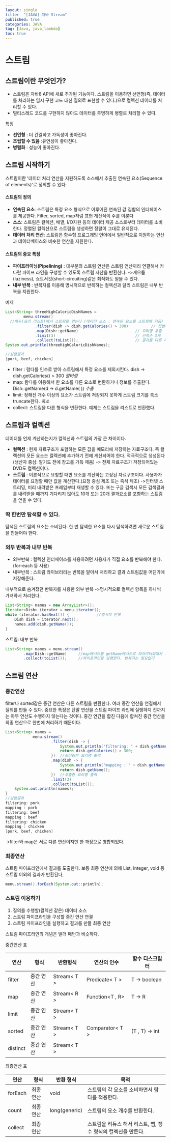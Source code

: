 ```yaml
---
layout: single
title:  "[JAVA] 자바 Stream"
published: true
categories: JAVA
tag: [Java, java_lambda]
toc: true
---
```


# 스트림

## 스트림이란 무엇인가?

* 스트림은 자바8 API에 새로 추가된 기능이다. 스트림을 이용하면 선언형(즉, 데이터를 처리하는 임시 구현 코드 대신 질의로 표현할 수 있다.)으로 컬렉션 데이터를 처리할 수 있다.
* 멀티스레드 코드를 구현하지 않아도 데이터를 투명하게 병렬로 처리할 수 있따.

특징

* **선언형** : 더 간결하고 가독성이 좋아진다.
* **조립할 수 있음** :유연성이 좋아진다.
* **병렬화** :  성능이 좋아진다.

## 스트림 시작하기

스트림이란 '데이터 처리 연산을 지원하도록 소스에서 추출된 연속된 요소(Sequence of elements)'로 정의할 수 있다.

#### 스트림의 정의

* **연속된 요소**: 스트림은 특정 요소 형식으로 이루어진 연속된 값 집합의 인터페이스를 제공한다. Filter, sorted, map처럼 표현 계산식이 주를 이룬다
* **소스**: 스트림은 컬렉션, 배열, I/O자원 등의 데이터 제공 소스로부터 데이터를 소비한다. 정렬된 컬렉션으로 스트림을 생성하면 정렬이 그대로 유지된다.
* **데이터 처리 연산**: 스트림은 함수형 프로그래밍 언어에서 일반적으로 지원하는 연산과 데이터베이스와 비슷한 연산을 지원한다.



#### 스트림의 중요 특징

* **파이프라이닝(Pipelining)** : 대부분의 스트림 연산은 스트림 연산끼리 연결해서 커다란 파이프 라인을 구성할 수 있도록 스트림 자산을 반환한다. ->게으름(laziness), 쇼트서킷(short-circuiting)같은 최적화도 얻을 수 있다.
* **내부 반복** : 반복자를 이용해 명시적으로 반복하는 컬렉션과 달리 스트림은 내부 반복을 지원한다.

예제

```java
List<String> threeHighCaloricDishNames =
        menu.stream()       
  //메뉴(요리 리스트)에서 스트림을 얻는다 (데이터 소스 : 연속된 요소를 스트림에 저공)
             .filter(dish -> dish.getCalories() > 300)  		// 첫번쨰로 고칼로리 요리를 필터링
             .map(Dish::getName)                         // 요리명 추출
             .limit(3)                                   // 선착순 3개
             .collect(toList());                         // 결과를 다른 리스트로 저장
System.out.println(threeHighCaloricDishNames);

//실행결과
[pork, beef, chicken]
```

* filter : 람다를 인수로 받아 스트림에서 특정 요소를 제외시킨다.  dish -> dish.getCalories() > 300 *필터링*
* map: 람다를 이용해서 한 요소를 다른 요소로 변환하거나 정보를 추출한다. Dish::getName(d -> d.getName( )) *추출* 
* limit: 정해진 개수 이상의 요소가 스트림에 저장되지 못하게 스트림 크기를 축소 truncate한다. *축소*
* collect: 스트림을 다른 형식을 변환한다. 예제는 스트림을 리스트로 반환했다. 

## 스트림과 컬렉션

데이터를 언제 계산하는지가 컬렉션과 스트림의 가장 큰 차이이다.

* **컬렉션** : 현재 자료구조가 포함하는 모든 값을 메모리에 저장하는 자료구조다. 즉 컬렉션의 모든 요소는 컬렉션에 추가하기 전에 계산되어야 한다. 적극적으로 생성된다(생산자 중심: 팔기도 전에 창고를 가득 채움) -> 전체 자료구조가 저장되어있는 DVD도 컬렉션이다.
* **스트림** : 이론적으로 요청할 때만 요소를 계산하는 고정된 자료구조이다. 사용자가 데이터를 요청할 때만 값을 계산한다.(요청 중심 제조 또는 즉석 제조) ->인터넷 스트리밍, 미리 내려받은 프레임부터 재생할 수 있다. 또는 구글 검색시 모든 검색결과를 내려받을 때까지 기다리지 않아도 10개 또는 20개 결과요소를 포함하는 스트림을 얻을 수 있다.

### 딱 한번만 탐색할 수 있다.

탐색된 스트림의 요소는 소비된다. 한 번 탐색한 요소를 다시 탐색하려면 새로운 스트림을 만들어야 한다.

### 외부 반복과 내부 반복

* 외부반복 : 컬렉션 인터페이스를 사용하려면 사용자가 직접 요소를 반복해야 한다.(for-each 등 사용)
* 내부반복 : 스트림 라이브러리는 반복을 알아서 처리하고 결과 스트림값을 어딘가에 저장해준다.

내부적으로 숨겨졌던 반복자를 사용한 외부 반복 ->명시적으로 컬렉션 항목을 하나씩 가져와서 처리한다.

```java
List<String> names = new ArrayList<>();
Iterator<Dish> iterator = menu.iterator();
while (iterator.hasNext()) {			//명시적 반복
    Dish dish = iterator.next();
    names.add(dish.getName());
}
```

스트림: 내부 반복

```java
List<String> names = menu.stream()
        .map(Dish::getName)     //map메서드를 getName메서드로 파라미터화해서 요리명을 추출한다.
        .collect(toList());     //파이프라인을 실행한다. 반복자는 필요없다
```

## 스트림 연산



### 중간연산

filter나 sorted같은 중간 연산은 다른 스트림을 반환한다. 여러 중간 연산을 연결해서 질의를 만들 수 있다. 중요한 특징은 단말 연산을 스트림 파이프 라인에 실행하지 전까지는 아무 연산도 수행하지 않는다는 것이다. 중간 연간을 합친 다음에 합쳐진 중간 연산을 최종 연산으로 한번에 처리하기 때문이다.

```java
List<String> names =
            menu.stream()
                    .filter(dish -> {
                        System.out.println("filtering: " + dish.getName());
                        return dish.getCalories() > 300;
                    }) 	//필터링한 요리명 출력
                    .map(dish -> {
                        System.out.println("mapping : " + dish.getName());
                        return dish.getName();
                    })	//추출한 요리명 출력
                    .limit(3)
                    .collect(toList());
    System.out.println(names);
}
//실행결과
filtering: pork
mapping : pork
filtering: beef
mapping : beef
filtering: chicken
mapping : chicken
[pork, beef, chicken]
```

->filter와 map은 서로 다른 연산이지만 한 과정으로 병합되었다.

### 최종연산

스트림 파이프라인에서 결과를 도출한다. 보통 최종 연산에 의해 List, Integer, void 등 스트림 이외의 결과가 반환된다,

```java
menu.stream().forEach(System.out::println);
```

### 스트림 이용하기

1. 질의를 수행할(컬렉션 같은) 데이터 소스
2. 스트림 파이프라인을 구성할 중간 연산 연결
3. 스트림 파이프라인을 실행하고 결과를 만들 최종 연산

스트림 파이프라인의 개념은 빌더 패턴과 비슷하다.

중간연산 표

| 연산     | 형식      | 반환형식    | 연산의 인수     | 함수 디스크립터 |
| -------- | --------- | ----------- | --------------- | --------------- |
| filter   | 중간 연산 | Stream< T > | Predicate< T >  | T -> boolean    |
| map      | 중간 연산 | Stream< R > | Function<T , R> | T -> R          |
| limit    | 중간 연산 | Stream< T > |                 |                 |
| sorted   | 중간 연산 | Stream< T > | Comparator< T > | (T , T) -> int  |
| distinct | 중간 연산 | Stream< T > |                 |                 |

최종연산 표

| 연산    | 형식      | 반환 형식     | 목적                                                         |
| ------- | --------- | ------------- | ------------------------------------------------------------ |
| forEach | 최종 연산 | void          | 스트림의 각 요소를 소비하면서 람다를 적용한다.               |
| count   | 최종 연산 | long(generic) | 스트림의 요소 개수를 반환한다.                               |
| collect | 최종 연산 |               | 스트림을 리듀스 해서 리스트, 맵, 정수 형식의 컬렉션을 만든다. |

